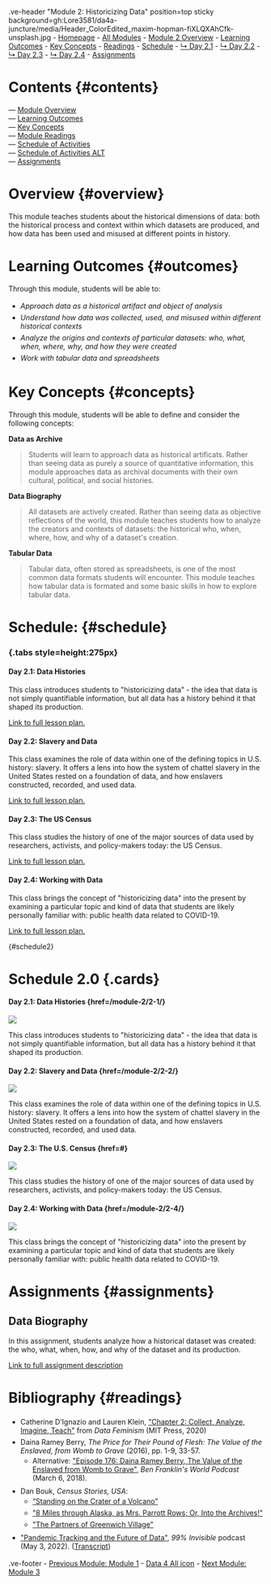 <style>
    
    @import url('https://fonts.googleapis.com/css?family=Montserrat');
    
    #juncture { font-family: Montserrat; font-size: 20px; }
    
    #juncture h1 { font-size: 32px; color: #BF0A31; font-weight: 600; }
    
    #juncture h2 { font-size: 28px; }
    
    ul li { padding: 3px 0px; }
    
    #contents.section1 { padding-top: 15px; padding-left: 35px; padding-right: 35px; }
    
    #overview.section1 { background-color: #eee; margin-top: 0px 0; padding: 30px; }
    
    #outcomes.section1 { padding-top: 15px; padding-left: 15px; padding-right: 15px; padding-bottom: 7px; }
    
    #concepts { padding-top: 7px; padding-left: 15px; padding-right: 15px; padding-bottom: 7px; }
    
     #readings { padding-top: 7px; padding-left: 15px; padding-right: 15px; padding-bottom: 7px; }
    
    #schedule.section1 { padding-top: 7px; padding-left: 15px; padding-right: 15px; padding-bottom: 7px; }
    
        #schedule2.section1 { padding-top: 7px; padding-left: 15px; padding-right: 15px; padding-bottom: 7px; }
    
    #assignments.section1 { padding-top: 9px; padding-left: 15px; padding-right: 15px; padding-bottom: 7px; }
    
    #accessment { padding-top: 7px; padding-left: 15px; padding-right: 15px; padding-bottom: 7px; }
    
</style>

.ve-header "Module 2: Historicizing Data" position=top sticky background=gh:Lore3581/da4a-juncture/media/Header_ColorEdited_maxim-hopman-fiXLQXAhCfk-unsplash.jpg
    - [Homepage](https://data4all.com)
    - [All Modules](https://data4all.com/modules)
    - [Module 2 Overview](#overview)
    - [Learning Outcomes](#outcomes) 
    - [Key Concepts](#concepts)
    - [Readings](#readings)
    - [Schedule](#schedule)
    - [↳ Day 2.1](https://www.juncture-digital.org/da4asandbox/cameronessay-organization/module-2/2-1/)
    - [↳ Day 2.2](https://www.juncture-digital.org/da4asandbox/cameronessay-organization/module-2/2-2/)
    - [↳ Day 2.3](https://www.juncture-digital.org/da4asandbox/cameronessay-organization/module-2/2-3/)
    - [↳ Day 2.4](https://www.juncture-digital.org/da4asandbox/cameronessay-organization/module-2/2-4/)
    - [Assignments](#assignments)

# Contents {#contents}
— [Module Overview](#overview) <br>
— [Learning Outcomes](#outcomes) <br>
— [Key Concepts](#concepts) <br>
— [Module Readings](#readings) <br>
— [Schedule of Activities](#schedule) <br>
— [Schedule of Activities ALT](#schedule2) <br>
— [Assignments](#assignments) <br>

# Overview {#overview}

This module teaches students about the historical dimensions of data: both the historical process and context within which datasets are produced, and how data has been used and misused at different points in history.

# Learning Outcomes {#outcomes}

Through this module, students will be able to:
- *Approach data as a historical artifact and object of analysis*
- *Understand how data was collected, used, and misused within different historical contexts*
- *Analyze the origins and contexts of particular datasets: who, what, when, where, why, and how they were created*
- *Work with tabular data and spreadsheets*

# Key Concepts {#concepts}

Through this module, students will be able to define and consider the following concepts:

**Data as Archive**
> Students will learn to approach data as historical artificats. Rather than seeing data as purely a source of quantitative information, this module approaches data as archival documents with their own cultural, political, and social histories.

**Data Biography**
> All datasets are actively created. Rather than seeing data as objective reflections of the world, this module teaches students how to analyze the creators and contexts of datasets: the historical who, when, where, how, and why of a dataset's creation.

**Tabular Data**
> Tabular data, often stored as spreadsheets, is one of the most common data formats students will encounter. This module teaches how tabular data is formated and some basic skills in how to explore tabular data.

# Schedule: {#schedule}

### {.tabs style=height:275px}

#### Day 2.1: Data Histories

This class introduces students to "historicizing data" - the idea that data is not simply quantifiable information, but all data has a history behind it that shaped its production. 

[Link to full lesson plan.](/module-2/2-1/)

#### Day 2.2: Slavery and Data

This class examines the role of data within one of the defining topics in U.S. history: slavery. It offers a lens into how the system of chattel slavery in the United States rested on a foundation of data, and how enslavers constructed, recorded, and used data.

[Link to full lesson plan.](/module-2/2-2/)

#### Day 2.3: The US Census

This class studies the history of one of the major sources of data used by researchers, activists, and policy-makers today: the US Census. 

[Link to full lesson plan.](/module-2/2-3/)

#### Day 2.4: Working with Data

This class brings the concept of "historicizing data" into the present by examining a particular topic and kind of data that students are likely personally familiar with: public health data related to COVID-19. 

[Link to full lesson plan.](/module-2/2-4/)

{#schedule2}
# Schedule 2.0 {.cards}

#### Day 2.1: Data Histories {href=/module-2/2-1/}

![](https://iiif.juncture-digital.org/thumbnail/wc:Canterbury_-_lavatory_tower03b.jpg)

This class introduces students to "historicizing data" - the idea that data is not simply quantifiable information, but all data has a history behind it that shaped its production.

#### Day 2.2: Slavery and Data {href=/module-2/2-2/}

![](https://iiif.juncture-digital.org/thumbnail/wc:Augustine_Abbey.jpg)

This class examines the role of data within one of the defining topics in U.S. history: slavery. It offers a lens into how the system of chattel slavery in the United States rested on a foundation of data, and how enslavers constructed, recorded, and used data.

#### Day 2.3: The U.S. Census {href=#}

![](https://iiif.juncture-digital.org/thumbnail/wc:High_Street%2C_Canterbury%2C_Kent.jpg)

This class studies the history of one of the major sources of data used by researchers, activists, and policy-makers today: the US Census. 

#### Day 2.4: Working with Data {href=/module-2/2-4/}

![](https://iiif.juncture-digital.org/thumbnail/wc:Canterbury_cathedral_20160901.jpg)

This class brings the concept of "historicizing data" into the present by examining a particular topic and kind of data that students are likely personally familiar with: public health data related to COVID-19.

# Assignments {#assignments}

## Data Biography

In this assignment, students analyze how a historical dataset was created: the who, what, when, how, and why of the dataset and its production.

[Link to full assignment description](/module-2/data-biography/)

# Bibliography {#readings}

- Catherine D’Ignazio and Lauren Klein, ["Chapter 2: Collect, Analyze, Imagine, Teach"](https://data-feminism.mitpress.mit.edu/pub/ei7cogfn/release/4) from *Data Feminism* (MIT Press, 2020)
- Daina Ramey Berry, *The Price for Their Pound of Flesh: The Value of the Enslaved, from Womb to Grave* (2016), pp. 1-9, 33-57.
    - Alternative: ["Episode 176: Daina Ramey Berry, The Value of the Enslaved from Womb to Grave"](https://benfranklinsworld.com/episode-176-daina-ramey-berry-the-value-of-the-enslaved-from-womb-to-grave/), *Ben Franklin's World Podcast* (March 6, 2018).
- Dan Bouk, *Census Stories, USA*: 
    - [“Standing on the Crater of a Volcano”](https://censusstories.us/2020/07/27/disfranchisement.html)
    - ["8 Miles through Alaska, as Mrs. Parrott Rows; Or, Into the Archives!"](https://censusstories.us/2018/10/29/Alaska-paths.html)
    - ["The Partners of Greenwich Village"](https://censusstories.us/2018/07/03/partners.html) 
- ["Pandemic Tracking and the Future of Data"](https://99percentinvisible.org/episode/pandemic-tracking-and-the-future-of-data/), *99% Invisible* podcast (May 3, 2022). ([Transcript](https://99percentinvisible.org/episode/pandemic-tracking-and-the-future-of-data/transcript))

.ve-footer
    - [Previous Module: Module 1](/module-1/)
    - [Data 4 All icon](https://maindata4allhomepage)
    - [Next Module: Module 3](/module-3/)
